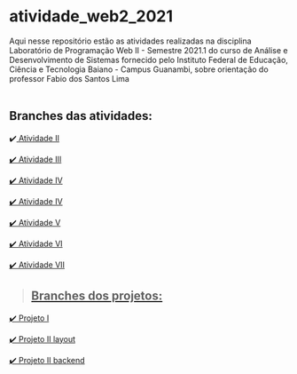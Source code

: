 # atividade_web2_2021

Aqui nesse repositório estão as atividades realizadas na disciplina Laboratório de Programação Web II - Semestre 2021.1 do curso de Análise e Desenvolvimento de Sistemas fornecido pelo  Instituto Federal de Educação, Ciência e Tecnologia Baiano - Campus Guanambi, sobre orientação do professor Fabio dos Santos Lima<br><br>



 
 ##  Branches das atividades:
:heavy_check_mark:<a href="https://github.com/roberiofagundes2021/atividade_web2_2021">
Atividade II
  
:heavy_check_mark:<a href="https://github.com/roberiofagundes2021/atividade_web2_2021/tree/Atividade-III">
Atividade III
  
:heavy_check_mark: <a href="https://github.com/roberiofagundes2021/atividade_web2_2021/tree/AtividadeIV">
Atividade IV
  
:heavy_check_mark: <a href="https://github.com/roberiofagundes2021/atividade_web2_2021/tree/AtividadeIV">
Atividade IV 
  
:heavy_check_mark: <a href="https://github.com/roberiofagundes2021/atividade_web2_2021/tree/Atividade-V">
Atividade V 
  
:heavy_check_mark: <a href="https://github.com/roberiofagundes2021/atividade_web2_2021/tree/Atividade-VI">
Atividade VI
  
:heavy_check_mark: <a href="https://github.com/roberiofagundes2021/atividade_web2_2021/tree/AtividadeVII">
Atividade VII 
  
> ##  Branches dos projetos:
:heavy_check_mark:<a href="https://github.com/roberiofagundes2021/atividade_web2_2021/tree/Projeto1-1Unidade">
Projeto I
  
:heavy_check_mark:<a href="https://github.com/roberiofagundes2021/atividade_web2_2021/tree/ProjetoII-layout">
Projeto II layout
  
:heavy_check_mark:<a href="https://github.com/roberiofagundes2021/atividade_web2_2021/tree/ProjetoII-backend">
Projeto II backend
 
 

